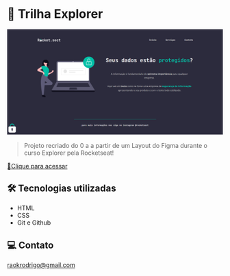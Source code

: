 # 🚀 Trilha Explorer

![preview](./github/preview.png)

> Projeto recriado do 0 a a partir de um Layout do Figma durante o curso Explorer pela Rocketseat!

[🔗Clique para acessar](https://rodkunz.github.io/desafio-avancado-rocketsect/)
## 🛠 Tecnologias utilizadas

- HTML
- CSS
- Git e Github

## 💻 Contato

raokrodrigo@gmail.com